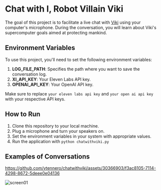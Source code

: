 # Chat with I, Robot Villain Viki

The goal of this project is to facilitate a live chat with [Viki](https://villains.fandom.com/wiki/VIKI) using your computer's microphone. During the conversation, you will learn about Viki's supercomputer goals aimed at protecting mankind.

## Environment Variables

To use this project, you'll need to set the following environment variables:

1. **LOG_FILE_PATH**: Specifies the path where you want to save the conversation log.
2. **XI_API_KEY**: Your Eleven Labs API key.
3. **OPENAI_API_KEY**: Your OpenAI API key.

Make sure to replace `your eleven labs api key` and `your open ai api key` with your respective API keys.

## How to Run

1. Clone this repository to your local machine.
2. Plug a microphone and turn your speakers on.
3. Set the environment variables in your system with appropriate values.
4. Run the application with `python chatwithviki.py`

## Examples of Conversations

https://github.com/vtennero/chatwithviki/assets/30366903/f3ac8105-7114-4298-8672-5deee0e04136

![screen01](https://github.com/vtennero/chatwithviki/assets/30366903/ea070bf1-f0cb-439c-8b5c-b6b091da33f1)




